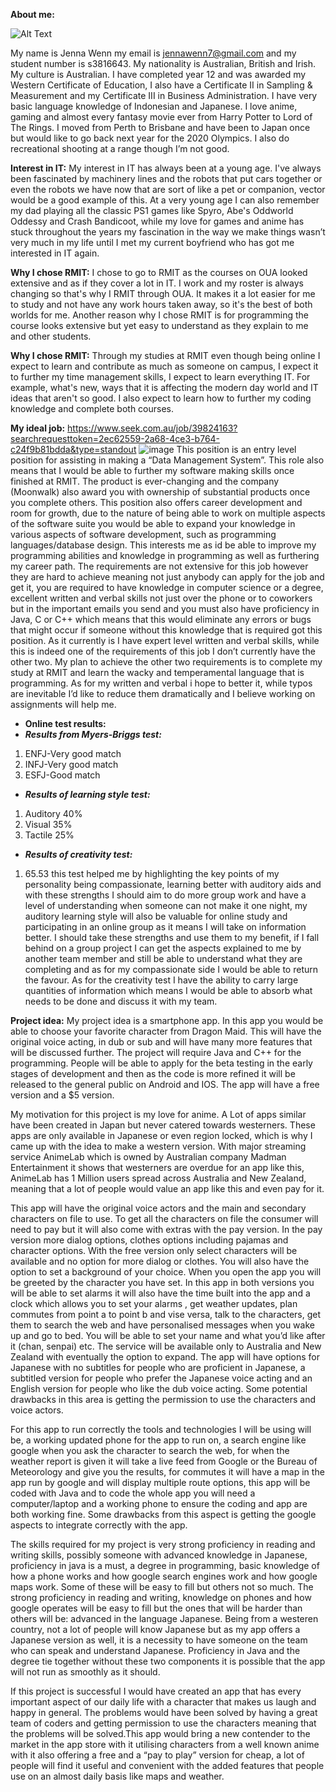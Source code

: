 **About me:**

![Alt Text](https://media.discordapp.net/attachments/286804267275386890/616136954572046336/FB_IMG_1566968890566.jpg?width=350&height=350)


My name is Jenna Wenn my email is jennawenn7@gmail.com and my student number is s3816643. My nationality is Australian, British and Irish. My culture is Australian. I have completed year 12 and was awarded my Western Certificate of Education, I also have a Certificate II in Sampling & Measurement and my Certificate III in Business Administration. I have very basic language knowledge of Indonesian and Japanese. I love anime, gaming and almost every fantasy movie ever from Harry Potter to Lord of The Rings. I moved from Perth to Brisbane and have been to Japan once but would like to go back next year for the 2020 Olympics. I also do recreational shooting at a range though I’m not good.

**Interest in IT:**
My interest in IT has always been at a young age. I've always been fascinated by machinery lines and the robots that put cars together or even the robots we have now that are sort of like a pet or companion, vector would be a good example of this. At a very young age I can also remember my dad playing all the classic PS1 games like Spyro, Abe's Oddworld Oddessy and Crash Bandicoot, while my love for games and anime has stuck throughout the years my fascination in the way we make things wasn’t very much in my life until I met my current boyfriend who has got me interested in IT again.

**Why I chose RMIT:**
I chose to go to RMIT as the courses on OUA looked extensive and as if they cover a lot in IT. I work and my roster is always changing so that's why I RMIT through OUA. It makes it a lot easier for me to study and not have any work hours taken away, so it's the best of both worlds for me. Another reason why I chose RMIT is for programming the course looks extensive but yet easy to understand as they explain to me and other students.

**Why I chose RMIT:**
Through my studies at RMIT even though being online I expect to learn and contribute as much as someone on campus, I expect it to further my time management skills, I expect to learn everything IT. For example, what's new, ways that it is affecting the modern day world and IT ideas that aren't so good. I also expect to learn how to further my coding knowledge and complete both courses.



**My ideal job:**
https://www.seek.com.au/job/39824163?searchrequesttoken=2ec62559-2a68-4ce3-b764-c24f9b81bdda&type=standout
![image](https://media.discordapp.net/attachments/286804267275386890/620420913376002052/unknown.png?width=1191&height=670)
This position is an entry level position for assisting in making a “Data Management System”. This role also means that I would be able to further my software making skills once finished at RMIT. The product is ever-changing and the company (Moonwalk) also award you with ownership of substantial products once you complete others. This position also offers career development and room for growth, due to the nature of being able to work on multiple aspects of the software suite you would be able to expand your knowledge in various aspects of software development, such as programming languages/database design. This interests me as id be able to improve my programming abilities and knowledge in programming as well as furthering my career path. The requirements are not extensive for this job however they are hard to achieve meaning not just anybody can apply for the job and get it, you are required to have knowledge in computer science or a degree, excellent written and verbal skills not just over the phone or to coworkers but in the important emails you send and you must also have proficiency in Java, C or C++ which means that this would eliminate any errors or bugs that might occur if someone without this knowledge that is required got this position. As it currently is I have expert level written and verbal skills, while this is indeed one of the requirements of this job I don’t currently have the other two. My plan to achieve the other two requirements is to complete my study at RMIT and learn the wacky and temperamental language that is programming. As for my written and verbal i hope to better it, while typos are inevitable I’d like to reduce them dramatically and I believe working on assignments will help me.

* **Online test results:**
* ***Results from Myers-Briggs test:***
1. ENFJ-Very good match
2. INFJ-Very good match
3. ESFJ-Good match
* ***Results of learning style test:***
1. Auditory 40%
2. Visual 35%
3. Tactile 25%
* ***Results of creativity test:***
1. 65.53
this test helped me by highlighting the key points of my personality being compassionate, learning better with auditory aids and with these strengths I should aim to do more group work and have a level of understanding when someone can not make it one night, my auditory learning style will also be valuable for online study and participating in an online group as it means I will take on information better. I should take these strengths and use them to my benefit, if I fall behind on a group project I can get the aspects explained to me by another team member and still be able to understand what they are completing and as for my compassionate side I would be able to return the favour. As for the creativity test I have the ability to carry large quantities of information which means I would be able to absorb what needs to be done and discuss it with my team.

**Project idea:**
My project idea is a smartphone app. In this app you would be able to choose your favorite character from Dragon Maid. This will have the original voice acting, in dub or sub and will have many more features that will be discussed further. The project will require Java and C++ for the programming. People will be able to apply for the beta testing in the early stages of development and then as the code is more refined it will be released to the general public on Android and IOS. The app will have a free version and a $5 version. 

My motivation for this project is my love for anime. A Lot of apps similar have been created in Japan but never catered towards westerners. These apps are only available in Japanese or even region locked, which is why I came up with the idea to make a western version. With major streaming service AnimeLab which is owned by Australian company Madman Entertainment it shows that westerners are overdue for an app like this, AnimeLab has 1 Million users spread across Australia and New Zealand, meaning that a lot of people would value an app like this and even pay for it.

This app will have the original voice actors and the main and secondary characters on file to use. To get all the characters on file the consumer will need to pay but it will also come with extras with the pay version. In the pay version more dialog options, clothes options including pajamas and character options. With the free version only select characters will be available and no option for more dialog or clothes. You will also have the option to set a background of your choice. When you open the app you will be greeted by the character you have set. In this app in both versions you will be able to set alarms it will also have the time built into the app and a clock which allows you to set your alarms , get weather updates, plan commutes from point a to point b and vise versa, talk to the characters, get them to search the web and have personalised messages when you wake up and go to bed. You will be able to set your name and what you’d like after it (chan, senpai) etc. The service will be available only to Australia and New Zealand with eventually the option to expand. The app will have options for Japanese with no subtitles for people who are proficient in Japanese, a subtitled version for people who prefer the Japanese voice acting and an English version for people who like the dub voice acting. Some potential drawbacks in this area is getting the permission to use the characters and voice actors.

For this app to run correctly the tools and technologies I will be using will be, a working updated phone for the app to run on, a search engine like google when you ask the character to search the web, for when the weather report is given it will take a live feed from Google or the Bureau of Meteorology and give you the results, for commutes it will have a map in the app run by google and will display multiple route options, this app will be coded with Java and to code the whole app you will need a computer/laptop and a working phone to ensure the coding and app are both working fine. Some drawbacks from this aspect is getting the google aspects to integrate correctly with the app.

The skills required for my project is very strong proficiency in reading and writing skills, possibly someone with advanced knowledge in Japanese, proficiency in java is a must, a degree in programming, basic knowledge of how a phone works and how google search engines work and how google maps work. Some of these will be easy to fill but others not so much. The strong proficiency in reading and writing, knowledge on phones and how google operates will be easy to fill but the ones that will be harder than others will be: advanced in the language Japanese. Being from a westeren country, not a lot of people will know Japanese but as my app offers a Japanese version as well, it is a necessity to have someone on the team who can speak and understand Japanese. Proficiency in Java and the degree tie together without these two components it is possible that the app will not run as smoothly as it should.

If this project is successful I would have created an app that has every important aspect of our daily life with a character that makes us laugh and happy in general. The problems would have been solved by having a great team of coders and getting permission to use the characters meaning that the problems will be solved.This app would bring a new contender to the market in the app store with it utilising characters from a well known anime with it also offering a free and a “pay to play” version for cheap, a lot of people will find it useful and convenient with the added features that people use on an almost daily basis like maps and weather.

